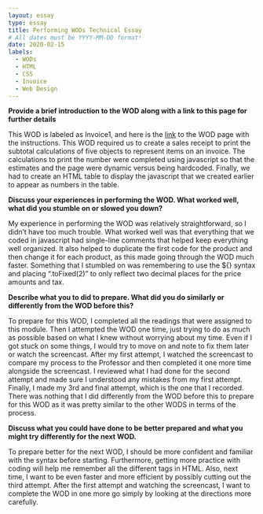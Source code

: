 ```yaml
---
layout: essay
type: essay
title: Performing WODs Technical Essay
# All dates must be YYYY-MM-DD format!
date: 2020-02-15
labels:
  - WODs
  - HTML
  - CSS
  - Invoice
  - Web Design
---
```

**Provide a brief introduction to the WOD along with a link to this page for further details**

This WOD is labeled as Invoice1, and here is the [link](https://dport96.github.io/ITM352/morea/060.expressions-operators/experience-invoice1.html) to the WOD page with the instructions. This WOD required us to create a sales receipt to print the subtotal calculations of five objects to represent items on an invoice. The calculations to print the number were completed using javascript so that the estimates and the page were dynamic versus being hardcoded. Finally, we had to create an HTML table to display the javascript that we created earlier to appear as numbers in the table.

**Discuss your experiences in performing the WOD. What worked well, what did you stumble on or slowed you down?**

My experience in performing the WOD was relatively straightforward, so I didn’t have too much trouble. What worked well was that everything that we coded in javascript had single-line comments that helped keep everything well organized. It also helped to duplicate the first code for the product and then change it for each product, as this made going through the WOD much faster. Something that I stumbled on was remembering to use the  ${} syntax and placing “.toFixed(2)” to only reflect two decimal places for the price amounts and tax.

**Describe what you to did to prepare. What did you do similarly or differently from the WOD before this?**

To prepare for this WOD, I completed all the readings that were assigned to this module. Then I attempted the WOD one time, just trying to do as much as possible based on what I knew without worrying about my time. Even if I got stuck on some things, I would try to move on and note to fix them later or watch the screencast. After my first attempt, I watched the screencast to compare my process to the Professor and then completed it one more time alongside the screencast. I reviewed what I had done for the second attempt and made sure I understood any mistakes from my first attempt. Finally, I made my 3rd and final attempt, which is the one that I recorded. There was nothing that I did differently from the WOD before this to prepare for this WOD as it was pretty similar to the other WODS in terms of the process.

**Discuss what you could have done to be better prepared and what you might try differently for the next WOD.**

To prepare better for the next WOD, I should be more confident and familiar with the syntax before starting. Furthermore, getting more practice with coding will help me remember all the different tags in HTML. Also, next time, I want to be even faster and more efficient by possibly cutting out the third attempt. After the first attempt and watching the screencast, I want to complete the WOD in one more go simply by looking at the directions more carefully.
